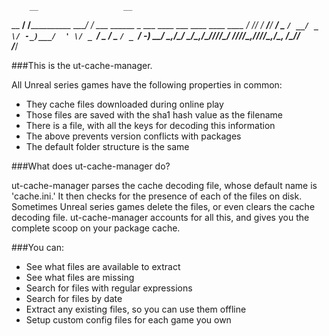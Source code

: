 
        __                   __                                             
  __ __/ /____________ _____/ /  ___ ______ _  ___ ____  ___ ____ ____ ____ 
 / // / __/___/ __/ _ `/ __/ _ \/ -_)___/  ' \/ _ `/ _ \/ _ `/ _ `/ -_) __/ 
 \_,_/\__/    \__/\_,_/\__/_//_/\__/   /_/_/_/\_,_/_//_/\_,_/\_, /\__/_/    
                                                            /___/           

###This is the ut-cache-manager.

All Unreal series games have the following properties in common:
* They cache files downloaded during online play
* Those files are saved with the sha1 hash value as the filename 
* There is a file, with all the keys for decoding this information
* The above prevents version conflicts with packages
* The default folder structure is the same

###What does ut-cache-manager do?

ut-cache-manager parses the cache decoding file, whose default name is 'cache.ini.'
It then checks for the presence of each of the files on disk. Sometimes Unreal
series games delete the files, or even clears the cache decoding file.
ut-cache-manager accounts for all this, and gives you the complete scoop on your
package cache. 

###You can:

* See what files are available to extract
* See what files are missing
* Search for files with regular expressions
* Search for files by date 
* Extract any existing files, so you can use them offline
* Setup custom config files for each game you own

